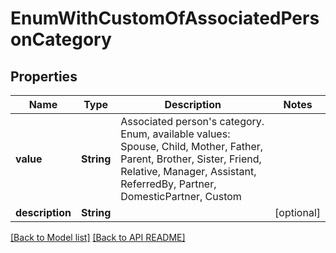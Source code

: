 
# EnumWithCustomOfAssociatedPersonCategory
## Properties
Name | Type | Description | Notes
------------ | ------------- | ------------- | -------------
**value** | **String** | Associated person&#39;s category. Enum, available values: Spouse, Child, Mother, Father, Parent, Brother, Sister, Friend, Relative, Manager, Assistant, ReferredBy, Partner, DomesticPartner, Custom | 
**description** | **String** |  |  [optional]




[[Back to Model list]](Models.md) [[Back to API README]](README.md)

